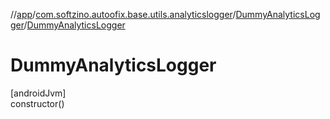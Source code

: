 //[app](../../../index.md)/[com.softzino.autoofix.base.utils.analyticslogger](../index.md)/[DummyAnalyticsLogger](index.md)/[DummyAnalyticsLogger](-dummy-analytics-logger.md)

# DummyAnalyticsLogger

[androidJvm]\
constructor()
